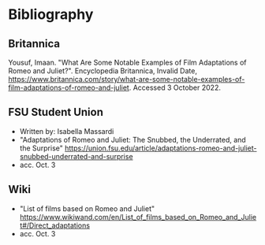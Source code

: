 # Bibliography
## Britannica
Yousuf, Imaan. "What Are Some Notable Examples of Film Adaptations of Romeo and Juliet?". Encyclopedia Britannica, Invalid Date, https://www.britannica.com/story/what-are-some-notable-examples-of-film-adaptations-of-romeo-and-juliet. Accessed 3 October 2022.
## FSU Student Union
- Written by: Isabella Massardi
- "Adaptations of Romeo and Juliet: The Snubbed, the Underrated, and the Surprise"
https://union.fsu.edu/article/adaptations-romeo-and-juliet-snubbed-underrated-and-surprise
- acc. Oct. 3
## Wiki
- "List of films based on Romeo and Juliet"
https://www.wikiwand.com/en/List_of_films_based_on_Romeo_and_Juliet#/Direct_adaptations
- acc. Oct. 3
